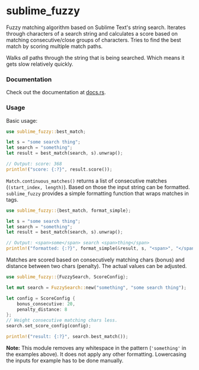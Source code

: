 # sublime_fuzzy

Fuzzy matching algorithm based on Sublime Text's string search. Iterates through
characters of a search string and calculates a score based on matching
consecutive/close groups of characters. Tries to find the best match by scoring
multiple match paths.

Walks _all_ paths through the string that is being searched. Which means it
gets slow relatively quickly.

### Documentation

Check out the documentation at [docs.rs](https://docs.rs/sublime_fuzzy/).

### Usage

Basic usage:

```rust
use sublime_fuzzy::best_match;

let s = "some search thing";
let search = "something";
let result = best_match(search, s).unwrap();

// Output: score: 368
println!("score: {:?}", result.score());
```

`Match.continuous_matches()` returns a list of consecutive matches
(`(start_index, length)`). Based on those the input string can be formatted.
`sublime_fuzzy` provides a simple formatting function that wraps matches in
tags.

```rust
use sublime_fuzzy::{best_match, format_simple};

let s = "some search thing";
let search = "something";
let result = best_match(search, s).unwrap();

// Output: <span>some</span> search <span>thing</span>
println!("formatted: {:?}", format_simple(&result, s, "<span>", "</span>"));
```

Matches are scored based on consecutively matching chars (bonus) and distance
between two chars (penalty). The actual values can be adjusted.

```rust
use sublime_fuzzy::{FuzzySearch, ScoreConfig};

let mut search = FuzzySearch::new("something", "some search thing");

let config = ScoreConfig {
    bonus_consecutive: 20,
    penalty_distance: 8
};
// Weight consecutive matching chars less.
search.set_score_config(config);

println!("result: {:?}", search.best_match());
```

**Note:** This module removes any whitespace in the pattern (`'something'`
in the examples above). It does not apply any other formatting. Lowercasing
the inputs for example has to be done manually.
